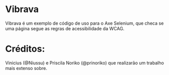 # Vibrava
Vibrava é um exemplo de código de uso para o Axe Selenium, que checa se uma página segue as regras de acessibilidade da WCAG.

# Créditos:
Vinicius (@Niussu) e Priscila Noriko (@prinoriko) que realizarão um trabalho mais extenso sobre.
